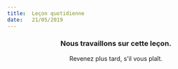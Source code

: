 ```yaml
---
title:  Leçon quotidienne
date:   21/05/2019
---
```


### <center>Nous travaillons sur cette leçon.</center>
<center>Revenez plus tard, s'il vous plaît.</center>